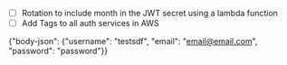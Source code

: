 - [ ] Rotation to include month in the JWT secret using a lambda function
- [ ] Add Tags to all auth services in AWS

{"body-json": {"username": "testsdf", "email": "email@email.com", "password": "password"}}